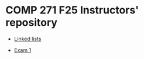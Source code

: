 # COMP 271 F25 Instructors' repository

* [Linked lists](./Linkedlists%20as%20trains/)

* [Exam 1](./MidtermExam/)